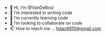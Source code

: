 - 👋 Hi, I’m @VanDeBoiz
- 👀 I’m interested in writing code
- 🌱 I’m currently learning code
- 💞️ I’m looking to collaborate on code
- 📫 How to reach me ...
hdao9810@gmail.com
<!---
VanDeBoiz/VanDeBoiz is a ✨ special ✨ repository because its `README.md` (this file) appears on your GitHub profile.
You can click the Preview link to take a look at your changes.
--->
